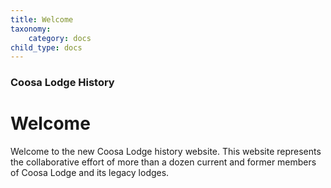 ```yaml
---
title: Welcome
taxonomy:
    category: docs
child_type: docs
---
```


### Coosa Lodge History

# Welcome

Welcome to the new Coosa Lodge history website. This website represents the collaborative effort of more than a dozen current and former members of Coosa Lodge and its legacy lodges.
